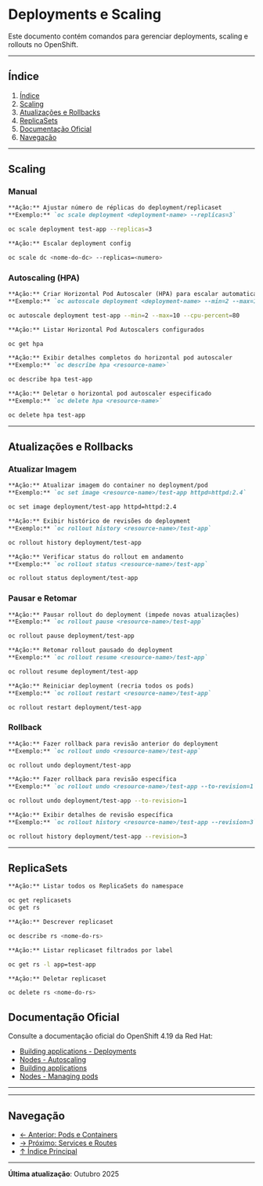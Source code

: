 # Deployments e Scaling

Este documento contém comandos para gerenciar deployments, scaling e rollouts no OpenShift.

---

## Índice

1. [Índice](#índice)
2. [Scaling](#scaling)
3. [Atualizações e Rollbacks](#atualizações-e-rollbacks)
4. [ReplicaSets](#replicasets)
5. [Documentação Oficial](#documentação-oficial)
6. [Navegação](#navegação)
---

## Scaling

### Manual
```markdown
**Ação:** Ajustar número de réplicas do deployment/replicaset
**Exemplo:** `oc scale deployment <deployment-name> --replicas=3`
```

```bash
oc scale deployment test-app --replicas=3
```

```markdown
**Ação:** Escalar deployment config
```

```bash ignore-test
oc scale dc <nome-do-dc> --replicas=<numero>
```

### Autoscaling (HPA)
```markdown
**Ação:** Criar Horizontal Pod Autoscaler (HPA) para escalar automaticamente
**Exemplo:** `oc autoscale deployment <deployment-name> --min=2 --max=10 --cpu-percent=80`
```

```bash
oc autoscale deployment test-app --min=2 --max=10 --cpu-percent=80
```

```markdown
**Ação:** Listar Horizontal Pod Autoscalers configurados
```

```bash
oc get hpa
```

```markdown
**Ação:** Exibir detalhes completos do horizontal pod autoscaler
**Exemplo:** `oc describe hpa <resource-name>`
```

```bash
oc describe hpa test-app
```

```markdown
**Ação:** Deletar o horizontal pod autoscaler especificado
**Exemplo:** `oc delete hpa <resource-name>`
```

```bash
oc delete hpa test-app
```
---

## Atualizações e Rollbacks

### Atualizar Imagem
```markdown
**Ação:** Atualizar imagem do container no deployment/pod
**Exemplo:** `oc set image <resource-name>/test-app httpd=httpd:2.4`
```

```bash
oc set image deployment/test-app httpd=httpd:2.4
```

```markdown
**Ação:** Exibir histórico de revisões do deployment
**Exemplo:** `oc rollout history <resource-name>/test-app`
```

```bash
oc rollout history deployment/test-app
```

```markdown
**Ação:** Verificar status do rollout em andamento
**Exemplo:** `oc rollout status <resource-name>/test-app`
```

```bash
oc rollout status deployment/test-app
```

### Pausar e Retomar
```markdown
**Ação:** Pausar rollout do deployment (impede novas atualizações)
**Exemplo:** `oc rollout pause <resource-name>/test-app`
```

```bash
oc rollout pause deployment/test-app
```

```markdown
**Ação:** Retomar rollout pausado do deployment
**Exemplo:** `oc rollout resume <resource-name>/test-app`
```

```bash
oc rollout resume deployment/test-app
```

```markdown
**Ação:** Reiniciar deployment (recria todos os pods)
**Exemplo:** `oc rollout restart <resource-name>/test-app`
```

```bash
oc rollout restart deployment/test-app
```

### Rollback
```markdown
**Ação:** Fazer rollback para revisão anterior do deployment
**Exemplo:** `oc rollout undo <resource-name>/test-app`
```

```bash
oc rollout undo deployment/test-app
```

```markdown
**Ação:** Fazer rollback para revisão específica
**Exemplo:** `oc rollout undo <resource-name>/test-app --to-revision=1`
```

```bash
oc rollout undo deployment/test-app --to-revision=1
```

```markdown
**Ação:** Exibir detalhes de revisão específica
**Exemplo:** `oc rollout history <resource-name>/test-app --revision=3`
```

```bash
oc rollout history deployment/test-app --revision=3
```

---

## ReplicaSets

```markdown
**Ação:** Listar todos os ReplicaSets do namespace
```

```bash
oc get replicasets
oc get rs
```

```markdown
**Ação:** Descrever replicaset
```

```bash ignore-test
oc describe rs <nome-do-rs>
```

```markdown
**Ação:** Listar replicaset filtrados por label
```

```bash
oc get rs -l app=test-app
```

```markdown
**Ação:** Deletar replicaset
```

```bash ignore-test
oc delete rs <nome-do-rs>
```

## Documentação Oficial

Consulte a documentação oficial do OpenShift 4.19 da Red Hat:

- <a href="https://docs.redhat.com/en/documentation/openshift_container_platform/4.19/html/building_applications/deployments">Building applications - Deployments</a>
- <a href="https://docs.redhat.com/en/documentation/openshift_container_platform/4.19/html/nodes">Nodes - Autoscaling</a>
- <a href="https://docs.redhat.com/en/documentation/openshift_container_platform/4.19/html/building_applications">Building applications</a>
- <a href="https://docs.redhat.com/en/documentation/openshift_container_platform/4.19/html/nodes">Nodes - Managing pods</a>
---

---

## Navegação

- [← Anterior: Pods e Containers](04-pods-containers.md)
- [→ Próximo: Services e Routes](06-services-routes.md)
- [↑ Índice Principal](README.md)

---

**Última atualização**: Outubro 2025
